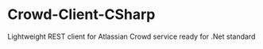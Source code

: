 # Crowd-Client-CSharp
Lightweight REST client for Atlassian Crowd service ready for .Net standard



